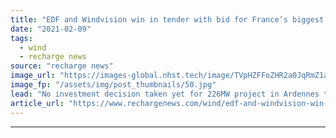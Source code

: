 ```yaml
---
title: "EDF and Windvision win in tender with bid for France’s biggest onshore wind project"
date: "2021-02-09"
tags: 
  - wind
  - recharge news
source: "recharge news"
image_url: "https://images-global.nhst.tech/image/TVpHZFFoZHR2a0JqRmZ1aW5mbEx1UlNMT3BGaVNFRmhUWDVUbHNreGlCYz0=/nhst/binary/d68e2ccb29ff823b73f861dddba64ba3"
image_fp: "/assets/img/post_thumbnails/50.jpg"
lead: "No investment decision taken yet for 226MW project in Ardennes that is still subject to a legal appeal"
article_url: "https://www.rechargenews.com/wind/edf-and-windvision-win-in-tender-with-bid-for-france-s-biggest-onshore-wind-project/2-1-959676"
---
```


---
